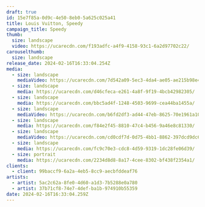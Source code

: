 ```yaml
---
draft: true
id: 15e7f85a-0d9c-4e50-8eb0-5a625c025a41
title: Louis Vuitton, Speedy
campaign_title: S﻿peedy
thumb:
  size: landscape
  video: https://ucarecdn.com/f193adfc-a4f9-4158-93c1-6a2d97702c22/
carouselthumb:
  size: landscape
release_date: 2024-02-16T16:33:04.254Z
media:
  - size: landscape
    mediaVideo: https://ucarecdn.com/7d542a09-5ec3-4da4-ae05-ae215b98e40d/
  - size: landscape
    media: https://ucarecdn.com/d46cfeca-e261-4a8f-9f19-4bcb42982305/
  - size: landscape
    media: https://ucarecdn.com/bbc5ad4f-1248-4503-9699-cea44ba1455a/
  - size: landscape
    mediaVideo: https://ucarecdn.com/b6fd2df3-ad44-47eb-8625-70e1961a1043/
  - size: landscape
    media: https://ucarecdn.com/f84e2f45-8810-47c4-b456-9a46e8c81330/
  - size: landscape
    mediaVideo: https://ucarecdn.com/cd0cdf7d-0d75-4bb1-8862-397dcd9dc69f/
  - size: landscape
    media: https://ucarecdn.com/fc9c70e3-cdc8-4d59-9319-1dc28fe06d39/
  - size: portrait
    media: https://ucarecdn.com/2234d8d8-8a17-4cee-8302-bf438f2354a1/
clients:
  - client: 99baccf9-6a2a-4eb5-8cc9-aecbfddeaf76
artists:
  - artist: 5ac2c62a-8fe0-4d60-a1d3-7b5288e0a780
  - artist: 37b71cf8-74e7-4def-ba1b-974910b55359
date: 2024-02-16T16:33:04.259Z
---
```

